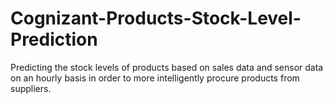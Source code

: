 # Cognizant-Products-Stock-Level-Prediction
Predicting the stock levels of products based on sales data and sensor data on an hourly basis in order to more intelligently procure products from suppliers.
